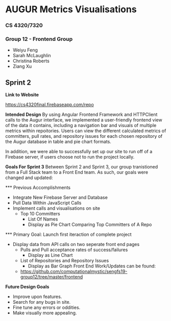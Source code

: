 # AUGUR Metrics Visualisations
### CS 4320/7320
### Group 12 - Frontend Group
 - Weiyu Feng
 - Sarah McLaughlin
 - Christina Roberts
 - Ziang Xu
 
## Sprint 2

**Link to Website**

https://cs4320final.firebaseapp.com/repo

**Intended Design**
By using Angular Frontend Framework and HTTPClient calls to the Augur interface, we implemented a user-friendly frontend view of the data it contains, including a navigation bar and visuals of multiple metrics within repoitories. Users can view the different calculated metrics of committers, pull rates, and repository issues for each chosen repository of the Augur database in table and pie chart formats.

In addition, we were able to successfully set up our site to run off of a Firebase server, if users choose not to run the project locally.

**Goals For Sprint 3**
  Between Sprint 2 and Sprint 3, our group tranistioned from a Full Stack team to a Front End team. As such, our goals were changed and updated: 

*** Previous Accomplishments 
- Integrate New Firebase Server and Database
- Pull Data Within JavaScript Calls
- Implement calls and visualisations on site
  - Top 10 Committers
    - List Of Names
    - Display as Pie Chart Comparing Top Committers of A Repo

*** Primary Goal: Launch first iteraction of complete project  
- Display data from API calls on two seperate front end pages
  - Pulls and Pull acceptance rates of success/failures
    - Display as Line Chart
  - List of Repositories and Repository Issues
    - Display as Bar Graph
Front End Work/Updates can be found:  
   - https://github.com/computationalmystic/sengfs19-group12/tree/master/frontend



**Future Design Goals**
  - Improve upon features.
  - Search for any bugs in site.
  - Fine tune any errors or oddities. 
  - Make visually more appealing.
  
  

 
